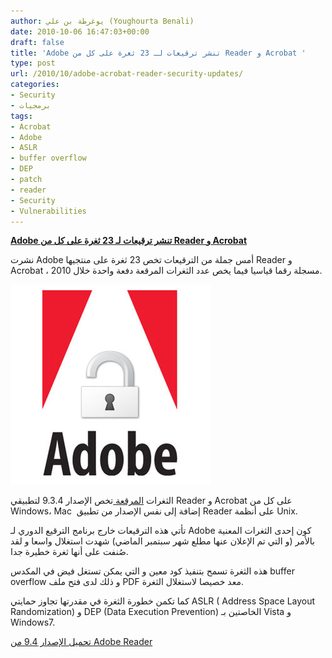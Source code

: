 ```yaml
---
author: يوغرطة بن علي (Youghourta Benali)
date: 2010-10-06 16:47:03+00:00
draft: false
title: 'Adobe تنشر ترقيعات لـ 23 ثغرة على كل من Reader و Acrobat '
type: post
url: /2010/10/adobe-acrobat-reader-security-updates/
categories:
- Security
- برمجيات
tags:
- Acrobat
- Adobe
- ASLR
- buffer overflow
- DEP
- patch
- reader
- Security
- Vulnerabilities
---
```


**[Adobe تنشر ترقيعات لـ 23 ثغرة على كل من Reader و Acrobat](https://www.it-scoop.com/2010/10/adobe-acrobat-reader-security-updates)**


نشرت Adobe أمس جملة من الترقيعات تخص 23 ثغرة على منتجيها Reader و Acrobat ، مسجلة رقما قياسيا فيما يخص عدد الثغرات المرقعة دفعة واحدة خلال 2010.

[![](adobe-security.jpg)
](https://www.it-scoop.com/2010/10/adobe-acrobat-reader-security-updates)

الثغرات [المرقعة ](http://www.adobe.com/support/security/bulletins/apsb10-21.html)تخص الإصدار 9.3.4 لتطبيقي Reader و Acrobat على كل من Windows، Mac  إضافة إلى نفس الإصدار من تطبيق Reader على أنظمة Unix.

تأتي هذه الترقيعات خارج برنامج الترقيع الدوري لـ Adobe كون إحدى الثغرات المعنية بالأمر (و التي تم الإعلان عنها مطلع شهر سبتمبر الماضي) شهدت استغلال واسعا و لقد صُنفت على أنها ثغرة خطيرة جدا.

هذه الثغرة تسمح بتنفيذ كود معين و التي يمكن تستغل فيض في المكدس buffer overflow و ذلك لدى فتح ملف PDF معد خصيصا لاستغلال الثغرة.

كما تكمن خطورة الثغرة في مقدرتها تجاوز حمايتي ASLR ( Address Space Layout Randomization) و DEP (Data Execution Prevention) الخاصتين بـ Vista و Windows7.

[تحميل الإصدار 9.4 من Adobe Reader](http://www.adobe.com/go/EN_US-H-GET-READER)
